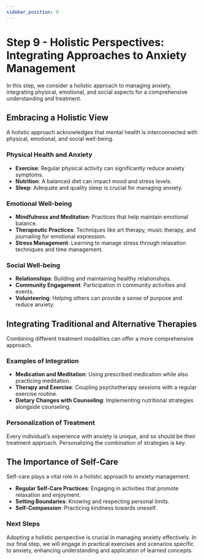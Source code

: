 ```yaml
---
sidebar_position: 9
---
```


# Step 9 - Holistic Perspectives: Integrating Approaches to Anxiety Management

In this step, we consider a holistic approach to managing anxiety, integrating physical, emotional, and social aspects for a comprehensive understanding and treatment.

## Embracing a Holistic View

A holistic approach acknowledges that mental health is interconnected with physical, emotional, and social well-being.

### Physical Health and Anxiety

- **Exercise**: Regular physical activity can significantly reduce anxiety symptoms.
- **Nutrition**: A balanced diet can impact mood and stress levels.
- **Sleep**: Adequate and quality sleep is crucial for managing anxiety.

### Emotional Well-being

- **Mindfulness and Meditation**: Practices that help maintain emotional balance.
- **Therapeutic Practices**: Techniques like art therapy, music therapy, and journaling for emotional expression.
- **Stress Management**: Learning to manage stress through relaxation techniques and time management.

### Social Well-being

- **Relationships**: Building and maintaining healthy relationships.
- **Community Engagement**: Participation in community activities and events.
- **Volunteering**: Helping others can provide a sense of purpose and reduce anxiety.

## Integrating Traditional and Alternative Therapies

Combining different treatment modalities can offer a more comprehensive approach.

### Examples of Integration

- **Medication and Meditation**: Using prescribed medication while also practicing meditation.
- **Therapy and Exercise**: Coupling psychotherapy sessions with a regular exercise routine.
- **Dietary Changes with Counseling**: Implementing nutritional strategies alongside counseling.

### Personalization of Treatment

Every individual’s experience with anxiety is unique, and so should be their treatment approach. Personalizing the combination of strategies is key.

## The Importance of Self-Care

Self-care plays a vital role in a holistic approach to anxiety management.

- **Regular Self-Care Practices**: Engaging in activities that promote relaxation and enjoyment.
- **Setting Boundaries**: Knowing and respecting personal limits.
- **Self-Compassion**: Practicing kindness towards oneself.

### Next Steps

Adopting a holistic perspective is crucial in managing anxiety effectively. In our final step, we will engage in practical exercises and scenarios specific to anxiety, enhancing understanding and application of learned concepts.
